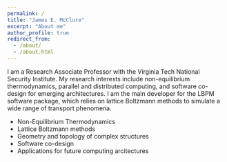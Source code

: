 ```yaml
---
permalink: /
title: "James E. McClure"
excerpt: "About me"
author_profile: true
redirect_from: 
  - /about/
  - /about.html
---
```


I am a Research Associate Professor with the Virginia Tech National Security Institute. My research interests include non-equilibrium thermodynamics, parallel and distributed computing, and software co-design for emerging architectures. I am the main developer for the LBPM software package, which relies on lattice Boltzmann methods to simulate a wide range of transport phenomena. 


* Non-Equilibrium Thermodynamics
* Lattice Boltzmann methods
* Geometry and topology of complex structures
* Software co-design
* Applications for future computing arcitectures
